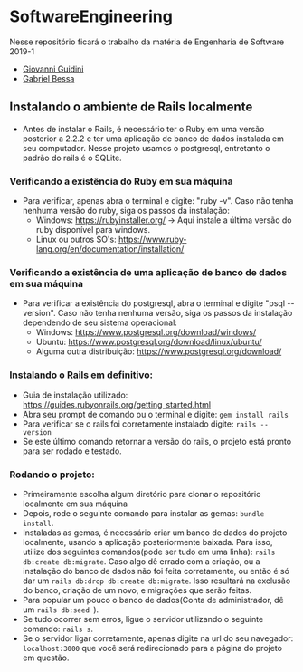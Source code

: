 # SoftwareEngineering
Nesse repositório ficará o trabalho da matéria de Engenharia de Software 2019-1
- [Giovanni Guidini](https://github.com/Gguidini)
- [Gabriel Bessa](https://github.com/GabrielBessa)

## Instalando o ambiente de Rails localmente
- Antes de instalar o Rails, é necessário ter o Ruby em uma versão posterior a 2.2.2 e ter uma aplicação de banco de dados instalada em seu computador. Nesse projeto usamos o postgresql, entretanto o padrão do rails é o SQLite.

### Verificando a existência do Ruby em sua máquina
- Para verificar, apenas abra o terminal e digite: "ruby -v". Caso não tenha nenhuma versão do ruby, siga os passos da instalação:
  - Windows: https://rubyinstaller.org/ → Aqui instale a última versão do ruby disponível para windows.
  - Linux ou outros SO's: https://www.ruby-lang.org/en/documentation/installation/
### Verificando a existência de uma aplicação de banco de dados em sua máquina
- Para verificar a existência do postgresql, abra o terminal e digite "psql --version". Caso não tenha nenhuma versão, siga os passos da instalação dependendo de seu sistema operacional:
  - Windows: https://www.postgresql.org/download/windows/
  - Ubuntu: https://www.postgresql.org/download/linux/ubuntu/
  - Alguma outra distribuição: https://www.postgresql.org/download/

### Instalando o Rails em definitivo:
- Guia de instalação utilizado: https://guides.rubyonrails.org/getting_started.html
- Abra seu prompt de comando ou o terminal e digite: ``` gem install rails ```
- Para verificar se o rails foi corretamente instalado digite: ``` rails --version ```
- Se este último comando retornar a versão do rails, o projeto está pronto para ser rodado e testado.

### Rodando o projeto:
- Primeiramente escolha algum diretório para clonar o repositório localmente em sua máquina
- Depois, rode o seguinte comando para instalar as gemas: ``` bundle install ```.
- Instaladas as gemas, é necessário criar um banco de dados do projeto localmente, usando a aplicação posteriormente baixada. Para isso, utilize dos seguintes comandos(pode ser tudo em uma linha): ``` rails db:create db:migrate ```. Caso algo dê errado com a criação, ou a instalação do banco de dados não foi feita corretamente, ou então é só dar um ``` rails db:drop db:create db:migrate ```. Isso resultará na exclusão do banco, criação de um novo, e migrações que serão feitas.
- Para popular um pouco o banco de dados(Conta de administrador, dê um ```rails db:seed ```). 
- Se tudo ocorrer sem erros, ligue o servidor utilizando o seguinte comando: ``` rails s ```.
- Se o servidor ligar corretamente, apenas digite na url do seu navegador: ``` localhost:3000 ``` que você será redirecionado para a página do projeto em questão.